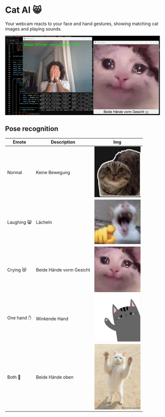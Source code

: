 # Cat AI 😸

Your webcam reacts to your face and hand gestures, showing matching cat images and playing sounds.

![Beschreibung des Bildes](example_sad.png)


## Pose recognition

| Emote       | Description            | Img                                     |
|-------------|-----------------------|----------------------------------------|
| Normal      | Keine Bewegung         | <img src="imgs/cat_normal.jpg" width="150"> |
| Laughing 😸 | Lächeln                | <img src="imgs/cat_happy.jpg" width="150"> |
| Crying 😿   | Beide Hände vorm Gesicht | <img src="imgs/cat_sad.jpg" width="150"> |
| One hand ✋  | Winkende Hand          | <img src="imgs/cat_wave.jpg" width="150"> |
| Both 🙌     | Beide Hände oben       | <img src="imgs/cat_both_up.jpg" width="150"> |


